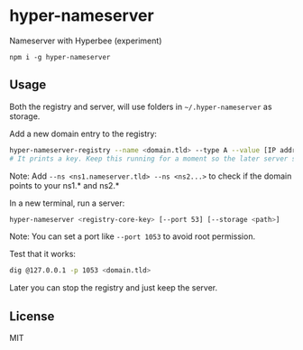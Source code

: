 # hyper-nameserver

Nameserver with Hyperbee (experiment)

```
npm i -g hyper-nameserver
```

## Usage

Both the registry and server, will use folders in `~/.hyper-nameserver` as storage.

Add a new domain entry to the registry:

```sh
hyper-nameserver-registry --name <domain.tld> --type A --value [IP address] [--storage <path>]
# It prints a key. Keep this running for a moment so the later server syncs up
```

Note: Add `--ns <ns1.nameserver.tld> --ns <ns2...>` to check if the domain points to your ns1.* and ns2.*

In a new terminal, run a server:

```sh
hyper-nameserver <registry-core-key> [--port 53] [--storage <path>]
```

Note: You can set a port like `--port 1053` to avoid root permission.

Test that it works:

```sh
dig @127.0.0.1 -p 1053 <domain.tld>
```

Later you can stop the registry and just keep the server.

## License

MIT
